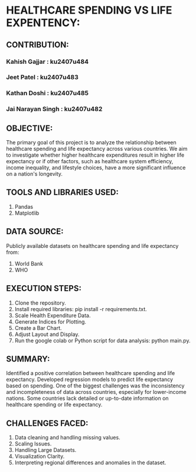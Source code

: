 # HEALTHCARE SPENDING VS LIFE EXPENTENCY:

## CONTRIBUTION:
### Kahish Gajjar : ku2407u484
### Jeet Patel : ku2407u483
### Kathan Doshi : ku2407u485
### Jai Narayan Singh : ku2407u482

## OBJECTIVE:
The primary goal of this project is to analyze the relationship between healthcare spending and life expectancy across various countries.  We aim to investigate whether higher healthcare expenditures result in higher life expectancy or if other factors, such as healthcare system efficiency, income inequality, and lifestyle choices, have a more significant influence on a nation's longevity.

## TOOLS AND LIBRARIES USED:
1. Pandas
2. Matplotlib

## DATA SOURCE:
Publicly available datasets on healthcare spending and life expectancy from:
1. World Bank
2. WHO

## EXECUTION STEPS:
1. Clone the repository.
2. Install required libraries: pip install -r requirements.txt.
3. Scale Health Expenditure Data.
4. Generate Indices for Plotting.
5. Create a Bar Chart.
6. Adjust Layout and Display.
7. Run the google colab or Python script for data analysis: python main.py.

## SUMMARY:
Identified a positive correlation between healthcare spending and life expectancy. Developed regression models to predict life expectancy based on spending. One of the biggest challenges was the inconsistency and incompleteness of data across countries, especially for lower-income nations. Some countries lack detailed or up-to-date information on healthcare spending or life expectancy.

## CHALLENGES FACED:
1. Data cleaning and handling missing values.
2. Scaling Issues.
3. Handling Large Datasets.
4. Visualization Clarity.
5. Interpreting regional differences and anomalies in the dataset.
